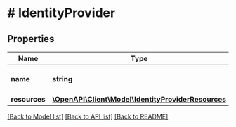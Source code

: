 # # IdentityProvider

## Properties

Name | Type | Description | Notes
------------ | ------------- | ------------- | -------------
**name** | **string** | Identity Provider name. |
**resources** | [**\OpenAPI\Client\Model\IdentityProviderResources**](IdentityProviderResources.md) |  |

[[Back to Model list]](../../README.md#models) [[Back to API list]](../../README.md#endpoints) [[Back to README]](../../README.md)
